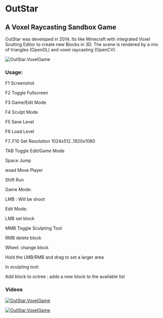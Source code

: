 # OutStar 
## A Voxel Raycasting Sandbox Game 

OutStar was developed in 2014. Its like Minecraft with integrated Voxel Sculting Editor to create new Blocks in 3D. The scene is rendered by a mix of triangles (OpenGL) and voxel raycasting (OpenCV).

![OutStar.VoxelGame](https://github.com/sp4cerat/OutStar.VoxelGame/blob/master/screenshots/title.png?raw=true)


### Usage:

F1 Screenshot

F2 Toggle Fullscreen

F3 Game/Edit Mode

F4 Sculpt Mode

F5 Save Level

F6 Load Level

F7..F10 Set Resolution 1024x512..1920x1080

TAB Toggle Edit/Game Mode

Space Jump

wsad Move Player

Shift Run

Game Mode:

LMB : Will be shoot

Edit Mode:

LMB set block

MMB Toggle Sculpting Tool

RMB delete block

Wheel: change block

Hold the LMB/RMB and drag to set a larger area 

In sculpting tool:

Add block to octree : adds a new block to the available list

### Videos

[![OutStar.VoxelGame](https://img.youtube.com/vi/tUyz-22KyXw/0.jpg)](https://www.youtube.com/watch?v=tUyz-22KyXw)

[![OutStar.VoxelGame](https://img.youtube.com/vi/IukFkQ030aY/0.jpg)](https://www.youtube.com/watch?v=IukFkQ030aY)

